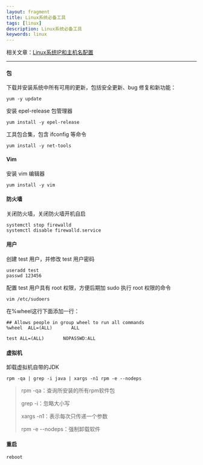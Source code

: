 ```yaml
---
layout: fragment
title: Linux系统必备工具
tags: [linux]
description: Linux系统必备工具
keywords: linux
---
```




相关文章：[Linux系统IP和主机名配置](https://carpedx.com/fragment/linux-ip-and-hostname-config/)

------



#### 包

下载并安装系统中所有可用的更新，包括安全更新、bug 修复和新功能：

```shell
yum -y update
```



安装 epel-release 包管理器

```shell
yum install -y epel-release
```



工具包合集，包含 ifconfig 等命令

```shell
yum install -y net-tools
```



#### Vim

安装 vim 编辑器

```shell
yum install -y vim
```



#### 防火墙

关闭防火墙，关闭防火墙开机自启

```shell
systemctl stop firewalld
systemctl disable firewalld.service
```



#### 用户


创建 test 用户，并修改 test 用户密码

```shell
useradd test
passwd 123456
```




配置 test 用户具有 root 权限，方便后期加 sudo 执行 root 权限的命令

```shell
vim /etc/sudoers
```

在%wheel这行下面添加一行：

```shell
## Allows people in group wheel to run all commands
%wheel  ALL=(ALL)       ALL

test ALL=(ALL)       NOPASSWD:ALL
```



#### 虚拟机

卸载虚拟机自带的JDK

```shell
rpm -qa | grep -i java | xargs -n1 rpm -e --nodeps
```

> rpm -qa：查询所安装的所有rpm软件包
>
> grep -i：忽略大小写
>
> xargs -n1：表示每次只传递一个参数
>
> rpm -e --nodeps：强制卸载软件



#### 重启

```shell
reboot
```

